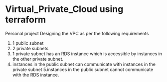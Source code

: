 # Virtual_Private_Cloud using terraform
Personal project 
Designing the VPC as per the following requirements
1. 1 public subnet
2. 2 private subnets
3. 1 private subnet has an RDS instance which is accessible by instances in the other private subnet.
4. instances in the public subnet can communicate with instances in the private subnet
5.instances in the public subnet cannot communicate with the RDS instance.
